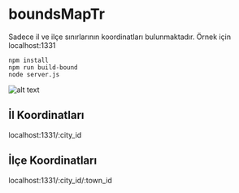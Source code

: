 # boundsMapTr
Sadece il ve ilçe sınırlarının koordinatları bulunmaktadır. 
Örnek için localhost:1331

    npm install
    npm run build-bound
    node server.js

![alt text](https://image.ibb.co/hFojjy/img.jpg "Tekirdağ")

## İl Koordinatları

localhost:1331/:city_id

## İlçe Koordinatları

localhost:1331/:city_id/:town_id


